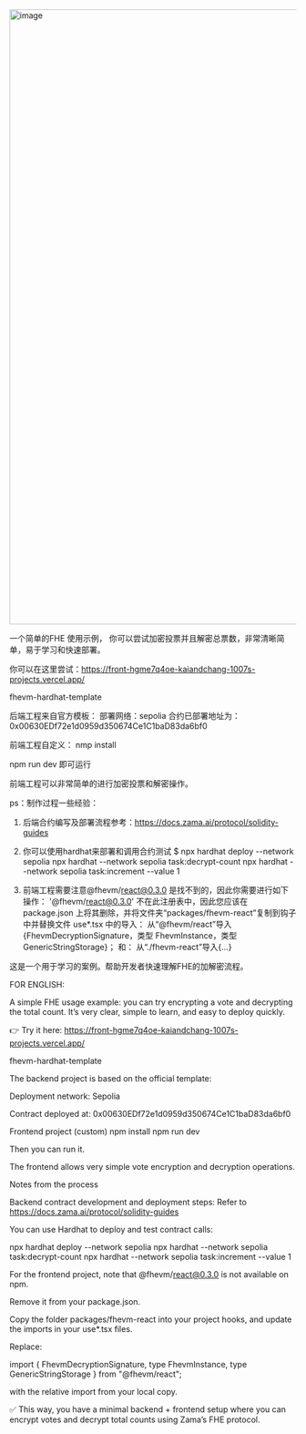 <img width="1616" height="1080" alt="image" src="https://github.com/user-attachments/assets/953cb9e9-6479-467a-b223-c2dfbb261538" />

一个简单的FHE 使用示例， 你可以尝试加密投票并且解密总票数，非常清晰简单，易于学习和快速部署。

你可以在这里尝试：https://front-hgme7q4oe-kaiandchang-1007s-projects.vercel.app/

fhevm-hardhat-template

后端工程来自官方模板：
部署网络：sepolia
合约已部署地址为：0x00630EDf72e1d0959d350674Ce1C1baD83da6bf0



前端工程自定义：
nmp install

npm run dev 
即可运行

前端工程可以非常简单的进行加密投票和解密操作。




ps：制作过程一些经验：
1. 后端合约编写及部署流程参考：https://docs.zama.ai/protocol/solidity-guides

2. 你可以使用hardhat来部署和调用合约测试
   $ npx hardhat deploy --network sepolia
   npx hardhat --network sepolia task:decrypt-count
   npx hardhat --network sepolia task:increment --value 1

3. 前端工程需要注意@fhevm/react@0.3.0 是找不到的，因此你需要进行如下操作：
  '@fhevm/react@0.3.0' 不在此注册表中，因此您应该在 package.json 上将其删除，并将文件夹“packages/fhevm-react”复制到钩子中并替换文件 use*.tsx 中的导入：
  从“@fhevm/react”导入{FhevmDecryptionSignature，类型 FhevmInstance，类型 GenericStringStorage}；
  和：
  从“./fhevm-react”导入{...}

  
这是一个用于学习的案例。帮助开发者快速理解FHE的加解密流程。

FOR ENGLISH:

A simple FHE usage example: you can try encrypting a vote and decrypting the total count.
It’s very clear, simple to learn, and easy to deploy quickly.

👉 Try it here:
https://front-hgme7q4oe-kaiandchang-1007s-projects.vercel.app/

fhevm-hardhat-template

The backend project is based on the official template:

Deployment network: Sepolia

Contract deployed at: 0x00630EDf72e1d0959d350674Ce1C1baD83da6bf0

Frontend project (custom)
npm install
npm run dev


Then you can run it.

The frontend allows very simple vote encryption and decryption operations.

Notes from the process

Backend contract development and deployment steps:
Refer to https://docs.zama.ai/protocol/solidity-guides

You can use Hardhat to deploy and test contract calls:

npx hardhat deploy --network sepolia
npx hardhat --network sepolia task:decrypt-count
npx hardhat --network sepolia task:increment --value 1


For the frontend project, note that @fhevm/react@0.3.0 is not available on npm.

Remove it from your package.json.

Copy the folder packages/fhevm-react into your project hooks, and update the imports in your use*.tsx files.

Replace:

import { FhevmDecryptionSignature, type FhevmInstance, type GenericStringStorage } from "@fhevm/react";


with the relative import from your local copy.

✅ This way, you have a minimal backend + frontend setup where you can encrypt votes and decrypt total counts using Zama’s FHE protocol.
